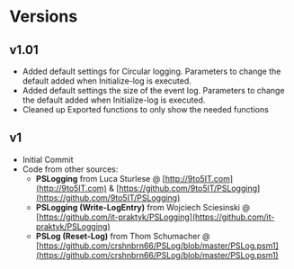 # Versions #

## v1.01 ##

 - Added default settings for Circular logging. Parameters to change the default added when Initialize-log is executed.
 - Added default settings the size of the event log.  Parameters to change the default added when Initialize-log is executed. 
 - Cleaned up Exported functions to only show the needed functions

## v1  ##

- Initial Commit
- Code from other sources:
	- **PSLogging** from Luca Sturlese @ [http://9to5IT.com](http://9to5IT.com) & [https://github.com/9to5IT/PSLogging](https://github.com/9to5IT/PSLogging)
	- **PSLogging (Write-LogEntry)** from Wojciech Sciesinski @ [https://github.com/it-praktyk/PSLogging](https://github.com/it-praktyk/PSLogging)
	- **PSLog (Reset-Log)** from Thom Schumacher @ [https://github.com/crshnbrn66/PSLog/blob/master/PSLog.psm1](https://github.com/crshnbrn66/PSLog/blob/master/PSLog.psm1)